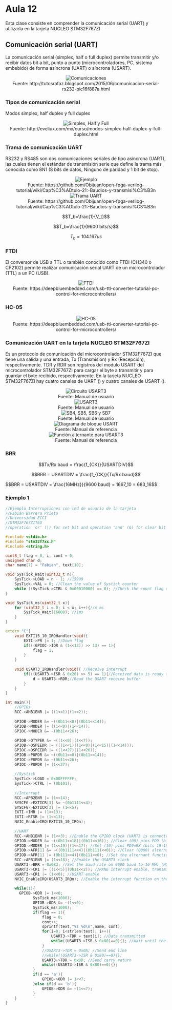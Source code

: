 <h1>Aula 12</h1>

Esta clase consiste en comprender la comunicación serial (UART) y utilizarla en la tarjeta NUCLEO STM32F767ZI

<h2>Comunicación serial (UART)</h2>

La comunicación serial (simplex, half o full duplex) permite transmitir y/o recibir datos bit a bit, punto a punto (microcontroladores, PC, sistema embebido) de forma asíncrona (UART) o síncrona (USART). 

<div align="center">
<img src="Imagenes/image.png" alt="Comunicaciones"/>
<br>
<figcaption>Fuente: http://tutosrafaz.blogspot.com/2015/06/comunicacion-serial-rs232-pic16f887a.html</figcaption>
</div>

<h3>Tipos de comunicación serial</h3>

Modos simplex, half duplex y full duplex

<div align="center">
<img src="Imagenes/image-2.png" alt="Simplex, Half y Full"/>
<br>
<figcaption>Fuente: http://eveliux.com/mx/curso/modos-simplex-half-duplex-y-full-duplex.html</figcaption>
</div>

<h3>Trama de comunicación UART</h3>

RS232 y RS485 son dos comunicaciones seriales de tipo asíncrona (UART), las cuales tienen el estándar de transmisión serie que define la trama más conocida como 8N1 (8 bits de datos, Ninguno de paridad y 1 bit de stop).

<div align="center">
<img src="Imagenes/image-5.png" alt="Ejemplo"/>
<br>
<figcaption>Fuente: https://github.com/Obijuan/open-fpga-verilog-tutorial/wiki/Cap%C3%ADtulo-21:-Baudios-y-transmisi%C3%B3n</figcaption>
</div>

<div align="center">
<img src="Imagenes/image-1.png" alt="Trama UART"/>
<br>
<figcaption>Fuente: https://github.com/Obijuan/open-fpga-verilog-tutorial/wiki/Cap%C3%ADtulo-21:-Baudios-y-transmisi%C3%B3n</figcaption>
</div>

$$T_b=\frac{1}{V_t}$$

$$T_b=\frac{1}{9600 bits/s}$$

$$T_b=104.167 \mu s$$

<h3>FTDI</h3>

El conversor de USB a TTL o también conocido como FTDI (CH340 o CP2102) permite realizar comunicación serial UART de un microcontrolador (TTL) a un PC (USB).

<div align="center">
<img src="Imagenes/image-6.png" alt="FTDI"/>
<br>
<figcaption>Fuente: https://deepbluembedded.com/usb-ttl-converter-tutorial-pc-control-for-microcontrollers/</figcaption>
</div>

<h3>HC-05</h3>

<div align="center">
<img src="Imagenes/image-7.png" alt="HC-05"/>
<br>
<figcaption>Fuente: https://deepbluembedded.com/usb-ttl-converter-tutorial-pc-control-for-microcontrollers/</figcaption>
</div>

<h3>Comunicación UART en la tarjeta NUCLEO STM32F767ZI</h3>

Es un protocolo de comunicación del microcontrolador STM32F767ZI que tiene una salida y una entrada, Tx (Transmisión) y Rx (Recepción), respectivamente. TDR y RDR son registros del modulo USART del microcontrolador STM32F767ZI para cargar el byte a transmitir y para guardar el byte recibido, respectivamente. En la tarjeta NUCLEO STM32F767ZI hay cuatro canales de UART () y cuatro canales de USART (). 

<div align="center">
<img src="Imagenes/image-9.png" alt="Circuito USART3"/>
<br>
<figcaption>Fuente: Manual de usuario</figcaption>
</div>

<div align="center">
<img src="Imagenes/image-3.png" alt="USART3"/>
<br>
<figcaption>Fuente: Manual de usuario</figcaption>
</div>

<div align="center">
<img src="Imagenes/image-7.png" alt="SB4, SB5, SB6 y SB7"/>
<br>
<figcaption>Fuente: Manual de usuario</figcaption>
</div>

<div align="center">
<img src="Imagenes/image-4.png" alt="Diagrama de bloque USART"/>
<br>
<figcaption>Fuente: Manual de referencia</figcaption>
</div>

<div align="center">
<img src="Imagenes/image-8.png" alt="Función alternante para USART3"/>
<br>
<figcaption>Fuente: Manual de referencia</figcaption>
</div>

<h3>BRR</h3>

$$Tx/Rx baud = \frac{f_{CK}}{USARTDIV}$$

$$BRR = USARTDIV = \frac{f_{CK}}{Tx/Rx baud}$$

$$BRR = USARTDIV = \frac{16MHz}}{9600 baud} = 1667_10 = 683_16$$




<h3>Ejemplo 1</h3>

```c++
//Ejemplo Interrupciones con led de usuario de la tarjeta
//Fabián Barrera Prieto
//Universidad ECCI
//STM32F767ZIT6U
//operation 'or' (|) for set bit and operation 'and' (&) for clear bit

#include <stdio.h>
#include "stm32f7xx.h"
#include <string.h>

uint8_t flag = 0, i, cont = 0;
unsigned char d;
char name[7] = "Fabian", text[10];

void SysTick_Wait(uint32_t n){
	SysTick->LOAD = n - 1; //15999
	SysTick->VAL = 0; //Clean the value of Systick counter
	while ((SysTick->CTRL & 0x00010000) == 0); //Check the count flag until it's 1 
}

void SysTick_ms(uint32_t x){
	for (uint32_t i = 0; i < x; i++){//x ms
		SysTick_Wait(16000); //1ms
	}
}

extern "C"{
	void EXTI15_10_IRQHandler(void){
		EXTI->PR |= 1; //Down flag
		if(((GPIOC->IDR & (1<<13)) >> 13) == 1){
			flag = 1;
		}
	}
	
	void USART3_IRQHandler(void){ //Receive interrupt
		if(((USART3->ISR & 0x20) >> 5) == 1){//Received data is ready to be read (flag RXNE = 1)
			d = USART3->RDR;//Read the USART receive buffer 
		}
	}
}

int main(){
	//GPIOs
	RCC->AHB1ENR |= ((1<<1)|(1<<2)); 
	
	GPIOB->MODER &= ~((0b11<<0)|(0b11<<14));
	GPIOB->MODER |= ((1<<0)|(1<<14)); 
	GPIOC->MODER &= ~(0b11<<26);
	
	GPIOB->OTYPER &= ~((1<<0)|(1<<7));
	GPIOB->OSPEEDR |= (((1<<1)|(1<<0)|(1<<15)|(1<<14)));
	GPIOC->OSPEEDR |= ((1<<27)|(1<<26));
	GPIOB->PUPDR &= ~((0b11<<0)|(0b11<<14));
	GPIOC->PUPDR &= ~(0b11<<26);
	GPIOC->PUPDR |= (1<<27);
	
	//Systick
	SysTick->LOAD = 0x00FFFFFF; 
	SysTick->CTRL |= (0b101);
	
	//Interrupt
	RCC->APB2ENR |= (1<<14); 
	SYSCFG->EXTICR[3] &= ~(0b1111<<4); 
	SYSCFG->EXTICR[3] |= (1<<5); 
	EXTI->IMR |= (1<<13); 
	EXTI->RTSR |= (1<<13);
	NVIC_EnableIRQ(EXTI15_10_IRQn); 
		
	//UART
	RCC->AHB1ENR |= (1<<3); //Enable the GPIOD clock (UART3 is connected on PD9 (RX) and PD8 (TX))
	GPIOD->MODER &= ~((0b11<<18)|(0b11<<16)); //Clear (00) pins PD9 (bits 19:18) and PD8 (bits 17:16)
	GPIOD->MODER |= (1<<19)|(1<<17); //Set (10) pins PD9=RX (bits 19:18) and PD8=TX (bits 17:16) as alternant function
	GPIOD->AFR[1] &= ~((0b1111<<4)|(0b1111<<0)); //Clear (0000) alternant functions for pins PD9 (bits 7:4) and PD8 (bits 3:0)
	GPIOD->AFR[1] |= (0b111<<4)|(0b111<<0); //Set the alternant function AF7 for pins PD9=RX (bits 19:18) and PD8=TX (bits 17:16)
	RCC->APB1ENR |= (1<<18); //Enable the USART3 clock
	USART3->BRR = 0x683; //Set the baud rate on 9600 baud to 16 MHz (HSI)
	USART3->CR1 |= ((1<<5)|(0b11<<2)); //RXNE interrupt enable, transmitter enable and receiver enable
	USART3->CR1 |= (1<<0); //USART enable
	NVIC_EnableIRQ(USART3_IRQn); //Enable the interrupt function on the NVIC module
	
	while(1){
      GPIOB->ODR |= 1<<0; 
			SysTick_ms(1000);
			GPIOB->ODR &= ~(1<<0);
			SysTick_ms(1000);
			if(flag == 1){
				flag = 0;
				cont++;
				sprintf(text,"%s %d\n",name, cont);
				for(i=0; i<strlen(text); i++){
					USART3->TDR = text[i]; //Data transmitted
					while((USART3->ISR & 0x80)==0){}; //Wait until the data is transferred to the shift register (flag TXE=0)
				}
				//USART3->TDR = 0x0A; //Send end line
				//while((USART3->ISR & 0x80)==0){};
				USART3->TDR = 0x0D; //Send carry return
				while((USART3->ISR & 0x80)==0){};
			}
			if(d == 'a'){
				GPIOB->ODR |= 1<<7;
			}else if(d == 'b'){
				GPIOB->ODR &= ~(1<<7);
			}
	}
}
```